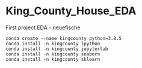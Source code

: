 # King_County_House_EDA
First project EDA - neuefische

```
conda create --name kingcounty python=3.8.5
conda install -n kingcounty ipython
conda install -n kingcounty jupyterlab
conda install -n kingcounty seaborn
conda install -n kingcounty sklearn
```
